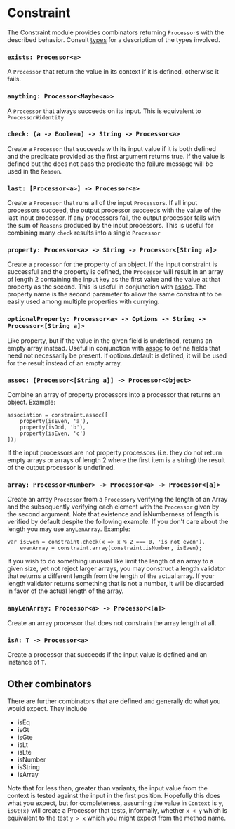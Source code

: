 # Constraint

The Constraint module provides combinators returning `Processor`s with the described behavior.
Consult [types](./types.md) for a description of the types involved.

### `exists: Processor<a>`
A `Processor` that return the value in its context if it is defined, otherwise it fails.

### `anything: Processor<Maybe<a>>`
A `Processor` that always succeeds on its input.
This is equivalent to `Processor#identity`

### `check: (a -> Boolean) -> String -> Processor<a>`
Create a `Processor` that succeeds with its input value if it is both defined and the predicate provided as the first argument returns true.
If the value is defined but the does not pass the predicate the failure message will be used in the `Reason`.

### `last: [Processor<a>] -> Processor<a>`
Create a `Processor` that runs all of the input `Processor`s.
If all input processors succeed, the output processor succeeds with the value of the last input processor.
If any processors fail, the output processor fails with the sum of `Reasons` produced by the input processors.
This is useful for combining many `check` results into a single `Processor`

### `property: Processor<a> -> String -> Processor<[String a]>`
Create a `processor` for the property of an object.
If the input constraint is successful and the property is defined, the `Processor` will result in an array of length 2 containing the input key as the first value and the value at that property as the second.
This is useful in conjunction with [assoc](#assoc).
The property name is the second parameter to allow the same constraint to be easily used among multiple properties with currying.

### `optionalProperty: Processor<a> -> Options -> String -> Processor<[String a]>`
Like property, but if the value in the given field is undefined, returns an empty array instead.
Useful in conjunction with [assoc](#assoc) to define fields that need not necessarily be present.
If options.default is defined, it will be used for the result instead of an empty array.

### `assoc: [Processor<[String a]] -> Processor<Object>`
Combine an array of property processors into a processor that returns an object. Example:

    association = constraint.assoc([
        property(isEven, 'a'),
        property(isOdd, 'b'),
        property(isEven, 'c')
    ]);

If the input processors are not property processors (i.e. they do not return empty arrays or arrays of length 2 where the first item is a string) the result of the output processor is undefined.

### `array: Processor<Number> -> Processor<a> -> Processor<[a]>`
Create an array `Processor` from a `Processory` verifying the length of an Array and the subsequently verifying each element with the `Processor` given by the second argument. Note that existence and isNumberness of length is verified by default despite the following example. If you don't care about the length you may use `anyLenArray`. Example:

    var isEven = constraint.check(x => x % 2 === 0, 'is not even'),
        evenArray = constraint.array(constraint.isNumber, isEven);

If you wish to do something unusual like limit the length of an array to a given size, yet not reject larger arrays, you may construct a length validator that returns a different length from the length of the actual array.
If your length validator returns something that is not a number, it will be discarded in favor of the actual length of the array.

### `anyLenArray: Processor<a> -> Processor<[a]>`
Create an array processor that does not constrain the array length at all.

### `isA: T -> Processor<a>`
Create a processor that succeeds if the input value is defined and an instance of `T`.

## Other combinators
There are further combinators that are defined and generally do what you would expect. They include

* isEq
* isGt
* isGte
* isLt
* isLte
* isNumber
* isString
* isArray

Note that for less than, greater than variants, the input value from the context is tested against the input in the first position.
Hopefully this does what you expect, but for completeness, assuming the value in `Context` is `y`, `isGt(x)` will create a Processor that tests, informally, whether `x < y` which is equivalent to the test `y > x` which you might expect from the method name.
